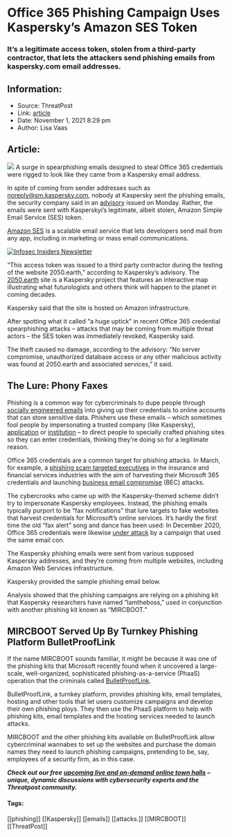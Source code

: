 # Office 365 Phishing Campaign Uses Kaspersky’s Amazon SES Token
### It’s a legitimate access token, stolen from a third-party contractor, that lets the attackers send phishing emails from kaspersky.com email addresses. 

## Information:
+ Source: ThreatPost
+ Link: [article](https://kasperskycontenthub.com/threatpost-global/?p=175915)
+ Date: November 1, 2021  8:29 pm
+ Author: Lisa Vaas


## Article:
![](https://media.threatpost.com/wp-content/uploads/sites/103/2021/09/21134528/phishing-1-e1632246346826.jpg)
A surge in spearphishing emails designed to steal Office 365 credentials were rigged to look like they came from a Kaspersky email address.


In spite of coming from sender addresses such as noreply@sm.kaspersky.com, nobody at Kaspersky sent the phishing emails, the security company said in an [advisory](https://support.kaspersky.com/general/vulnerability.aspx?el=12430#01112021_phishing) issued on Monday. Rather, the emails were sent with Kasperskyi’s legitimate, albeit stolen, Amazon Simple Email Service (SES) token.


[Amazon SES](https://aws.amazon.com/ses/) is a scalable email service that lets developers send mail from any app, including in marketing or mass email communications.


[![Infosec Insiders Newsletter](https://media.threatpost.com/wp-content/uploads/sites/103/2021/07/10165815/infosec_insiders_in_article_promo.png)](https://threatpost.com/infosec-insider-subscription-page/?utm_source=ART&utm_medium=ART&utm_campaign=InfosecInsiders_Newsletter_Promo/)


“This access token was issued to a third party contractor during the testing of the website 2050.earth,” according to Kaspersky’s advisory. The [2050.earth](https://2050.earth/) site is a Kaspersky project that features an interactive map illustrating what futurologists and others think will happen to the planet in coming decades.


Kaspersky said that the site is hosted on Amazon infrastructure.


After spotting what it called “a huge uptick” in recent Office 365 credential spearphishing attacks – attacks that may be coming from multiple threat actors – the SES token was immediately revoked, Kaspersky said.


The theft caused no damage, according to the advisory: “No server compromise, unauthorized database access or any other malicious activity was found at 2050.earth and associated services,” it said.


The Lure: Phony Faxes
---------------------


Phishing is a common way for cybercriminals to dupe people through [socially engineered emails](https://threatpost.com/trump-biden-campaign-apt-phishing-emails/156319/) into giving up their credentials to online accounts that can store sensitive data. Phishers use these emails – which sometimes fool people by impersonating a trusted company (like Kaspersky), [application](https://threatpost.com/phishing-sharepoint-file-shares/168356/) or [institution](https://threatpost.com/attackers-impersonate-dot-phishing-scam/169484/) – to direct people to specially crafted phishing sites so they can enter credentials, thinking they’re doing so for a legitimate reason.


Office 365 credentials are a common target for phishing attacks. In March, for example, a [phishing scam targeted executives](https://threatpost.com/phishing-as-a-service-exposed/174932/) in the insurance and financial services industries with the aim of harvesting their Microsoft 365 credentials and launching [business email compromise](https://threatpost.com/cybercriminal-enterprise-ringleaders-stole-55m-via-covid-19-fraud-romance-scams/164086/) (BEC) attacks.


The cybercrooks who came up with the Kaspersky-themed scheme didn’t try to impersonate Kaspersky employees. Instead, the phishing emails typically purport to be “fax notifications” that lure targets to fake websites that harvest credentials for Microsoft’s online services. It’s hardly the first time the old “fax alert” song and dance has been used: In December 2020, Office 365 credentials were likewise [under attack](https://threatpost.com/microsoft-office-365-credentials-attack-fax/162232/) by a campaign that used the same email con.


The Kaspersky phishing emails were sent from various supposed Kaspersky addresses, and they’re coming from multiple websites, including Amazon Web Services infrastructure.


Kaspersky provided the sample phishing email below.


Analysis showed that the phishing campaigns are relying on a phishing kit that Kaspersky researchers have named “Iamtheboss,” used in conjunction with another phishing kit known as “MIRCBOOT.”


MIRCBOOT Served Up By Turnkey Phishing Platform BulletProofLink
---------------------------------------------------------------


If the name MIRCBOOT sounds familiar, it might be because it was one of the phishing kits that Microsoft recently found when it uncovered a large-scale, well-organized, sophisticated phishing-as-a-service (PhaaS) operation that the criminals called [BulletProofLink](https://threatpost.com/phishing-as-a-service-exposed/174932/).


BulletProofLink, a turnkey platform, provides phishing kits, email templates, hosting and other tools that let users customize campaigns and develop their own phishing ploys. They then use the PhaaS platform to help with phishing kits, email templates and the hosting services needed to launch attacks.


MIRCBOOT and the other phishing kits available on BulletProofLink allow cybercriminal wannabes to set up the websites and purchase the domain names they need to launch phishing campaigns, pretending to be, say, employees of a security firm, as in this case.


***Check out our free*** [***upcoming live and on-demand online town halls***](https://threatpost.com/category/webinars/) ***– unique, dynamic discussions with cybersecurity experts and the Threatpost community.***




#### Tags:
[[phishing]] [[Kaspersky]] [[emails]] [[attacks.]] [[MIRCBOOT]] [[ThreatPost]]
